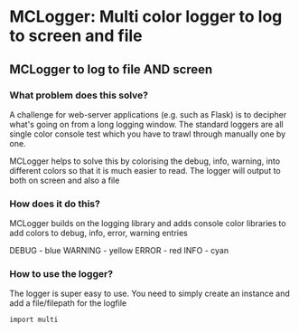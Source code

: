 # MCLogger: Multi color logger to log to screen and file



## MCLogger to log to file AND screen

### What problem does this solve?
A challenge for web-server applications (e.g. such as Flask) is to decipher what's going on from a long logging window.  The standard loggers are all single color console test which you have to trawl through manually one by one.

MCLogger helps to solve this by colorising the debug, info, warning, into different colors so that it is much easier to read.  The logger will output to both on screen and also a file

### How does it do this?
MCLogger builds on the logging library and adds console color libraries to add colors to debug, info, error, warning entries

DEBUG - blue
WARNING - yellow
ERROR - red
INFO - cyan

### How to use the logger?
The logger is super easy to use.  You need to simply create an instance and add a file/filepath for the logfile

```
import multi
